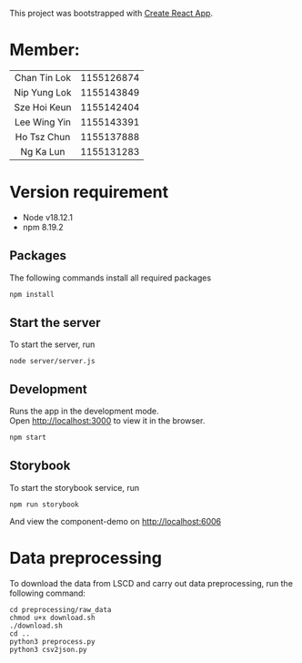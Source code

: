 This project was bootstrapped with [Create React App](https://github.com/facebook/create-react-app).
# Member:
|||
|:-:|:-:|
|Chan Tin Lok|1155126874|
|Nip Yung Lok|1155143849|
|Sze Hoi Keun|1155142404|
|Lee Wing Yin|1155143391|
|Ho Tsz Chun|1155137888|
|Ng Ka Lun|1155131283|


# Version requirement
- Node v18.12.1
- npm 8.19.2


## Packages
The following commands install all required packages
```bash
npm install
```
## Start the server
To start the server, run
```
node server/server.js
```

## Development
Runs the app in the development mode.<br />
Open [http://localhost:3000](http://localhost:3000) to view it in the browser.

```bash
npm start
```


## Storybook
To start the storybook service, run
```
npm run storybook
```
And view the component-demo on [http://localhost:6006](http://localhost:6006)

# Data preprocessing
To download the data from LSCD and carry out data preprocessing, run the following command:
```
cd preprocessing/raw_data
chmod u+x download.sh
./download.sh
cd ..
python3 preprocess.py
python3 csv2json.py
```



